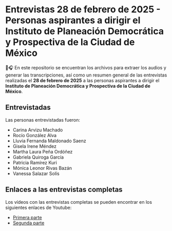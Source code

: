 # Entrevistas 28 de febrero de 2025 - Personas aspirantes a dirigir el Instituto de Planeación Democrática y Prospectiva de la Ciudad de México

📄🎧 En este repositorio se encuentran los archivos para extraer los audios y generar las transcripciones, así como un resumen general de las entrevistas realizadas el **28 de febrero de 2025** a las personas aspirantes a dirigir el **Instituto de Planeación Democrática y Prospectiva de la Ciudad de México**.

## Entrevistadas

Las personas entrevistadas fueron:

- Carina Arvizu Machado
- Rocío González Alva
- Lluvia Fernanda Maldonado Saenz
- Gisela Irene Méndez
- Martha Laura Peña Ordóñez
- Gabriela Quiroga García
- Patricia Ramírez Kuri
- Mónica Leonor Rivas Bazán
- Vanessa Salazar Solís

## Enlaces a las entrevistas completas

Los vídeos con las entrevistas completas se pueden encontrar en los siguientes enlaces de Youtube:

- [Primera parte](https://www.youtube.com/live/6IdYSeI88Gw)
- [Segunda parte](https://www.youtube.com/watch?v=LCYVANND0Z8)



